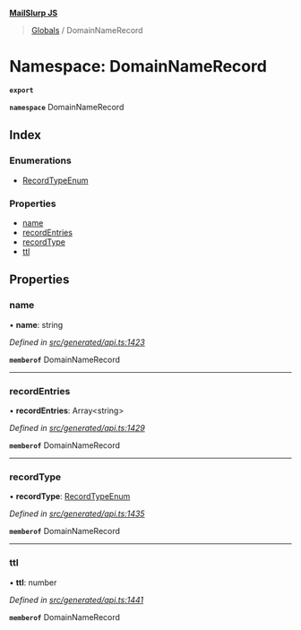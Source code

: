 **[MailSlurp JS](../README.md)**

> [Globals](../README.md) / DomainNameRecord

# Namespace: DomainNameRecord

**`export`** 

**`namespace`** DomainNameRecord

## Index

### Enumerations

* [RecordTypeEnum](../enums/domainnamerecord.recordtypeenum.md)

### Properties

* [name](domainnamerecord.md#name)
* [recordEntries](domainnamerecord.md#recordentries)
* [recordType](domainnamerecord.md#recordtype)
* [ttl](domainnamerecord.md#ttl)

## Properties

### name

•  **name**: string

*Defined in [src/generated/api.ts:1423](https://github.com/mailslurp/mailslurp-client/blob/d7397d3/src/generated/api.ts#L1423)*

**`memberof`** DomainNameRecord

___

### recordEntries

•  **recordEntries**: Array\<string>

*Defined in [src/generated/api.ts:1429](https://github.com/mailslurp/mailslurp-client/blob/d7397d3/src/generated/api.ts#L1429)*

**`memberof`** DomainNameRecord

___

### recordType

•  **recordType**: [RecordTypeEnum](../enums/domainnamerecord.recordtypeenum.md)

*Defined in [src/generated/api.ts:1435](https://github.com/mailslurp/mailslurp-client/blob/d7397d3/src/generated/api.ts#L1435)*

**`memberof`** DomainNameRecord

___

### ttl

•  **ttl**: number

*Defined in [src/generated/api.ts:1441](https://github.com/mailslurp/mailslurp-client/blob/d7397d3/src/generated/api.ts#L1441)*

**`memberof`** DomainNameRecord
